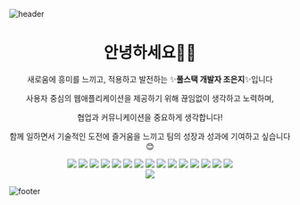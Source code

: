 ![header](https://capsule-render.vercel.app/api?type=waving&color=ADBAE3&height=150&section=header&text=Geumji_Github&fontColor=4D377B&fontSize=50&animation=fadeIn&fontAlignY=35)

<h1 align="center">안녕하세요🙋‍♀️</h1>
<div align="center">
 <p>새로움에 흥미를 느끼고, 적용하고 발전하는 ✨<strong>풀스택 개발자 조은지</strong>✨입니다</p>
 <p>사용자 중심의 웹애플리케이션을 제공하기 위해 끊임없이 생각하고 노력하며,</p>
 <p>협업과 커뮤니케이션을 중요하게 생각합니다!</p>
 <p>함께 일하면서 기술적인 도전에 즐거움을 느끼고 팀의 성장과 성과에 기여하고 싶습니다😊</p>
<img src="https://img.shields.io/badge/springboot-6DB33F?style=for-the-badge&logo=springboot&logoColor=white">
<img src="https://img.shields.io/badge/spring-6DB33F?style=for-the-badge&logo=spring&logoColor=white">
<img src="https://img.shields.io/badge/node.js-339933?style=for-the-badge&logo=nodedotjs&logoColor=white">
<img src="https://img.shields.io/badge/css3-1572B6?style=for-the-badge&logo=css3&logoColor=white">
 
<img src="https://img.shields.io/badge/apachetomcat-F8DC75?style=for-the-badge&logo=apachetomcat&logoColor=black">

  <img src="https://img.shields.io/badge/mysql-4479A1?style=for-the-badge&logo=mysql&logoColor=white">
    <img src="https://img.shields.io/badge/mongodb-47A248?style=for-the-badge&logo=mongodb&logoColor=white">
    <img src="https://img.shields.io/badge/javascript-F7DF1E?style=for-the-badge&logo=javascript&logoColor=white">
    <img src="https://img.shields.io/badge/oracle-F80000?style=for-the-badge&logo=oracle&logoColor=white">
    <img src="https://img.shields.io/badge/html5-E34F26?style=for-the-badge&logo=html5&logoColor=white">
    <img src="https://img.shields.io/badge/bootstrap-7952B3?style=for-the-badge&logo=bootstrap&logoColor=white">
 <img src="https://img.shields.io/badge/eclipse-2C2255?style=for-the-badge&logo=eclipse&logoColor=white">
 <img src="https://img.shields.io/badge/vscode-007ACC?style=for-the-badge&logo=visualstudiocode&logoColor=white">
<img src="https://img.shields.io/badge/figma-F24E1E?style=for-the-badge&logo=figma&logoColor=white">
<img src="https://img.shields.io/badge/Java-007396?style=for-the-badge&logo=OpenJDK&logoColor=white"/>






 <br>
  <img src="https://github-readme-stats.vercel.app/api/top-langs/?username=geumji-jo&layout=compact" />
</div>

![footer](https://capsule-render.vercel.app/api?type=waving&color=D0C8E6&height=150&section=footer)
